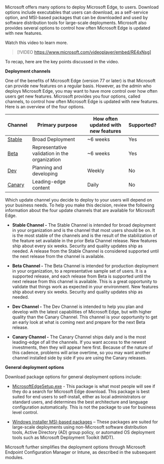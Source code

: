 Microsoft offers many options to deploy Microsoft Edge, to users. Download options include executables that users can download, as a self-service option, and MSI-based packages that can be downloaded and used by software distribution tools for large-scale deployments. Microsoft also provides several options to control how often Microsoft Edge is updated with new features.

 

Watch this video to learn more.

>[!VIDEO https://www.microsoft.com/videoplayer/embed/RE4xNsg]

To recap, here are the key points discussed in the video.

 

**Deployment channels**

One of the benefits of Microsoft Edge (version 77 or later) is that Microsoft can provide new features on a regular basis. However, as the admin who deploys Microsoft Edge, you may want to have more control over how often users get new features. Microsoft provides you four options, called channels, to control how often Microsoft Edge is updated with new features. Here is an overview of the four options.

| **Channel**| **Primary purpose**| **How often updated with new features**| **Supported?** |
| --- |---|---|---|
| [Stable](https://docs.microsoft.com/deployedge/microsoft-edge-channels)| Broad Deployment| ~6 weeks| Yes |
| [Beta](https://docs.microsoft.com/deployedge/microsoft-edge-channels)| Representative validation in the organization| ~6 weeks| Yes |
| [Dev](https://docs.microsoft.com/deployedge/microsoft-edge-channels)| Planning and developing| Weekly| No |
| [Canary](https://docs.microsoft.com/deployedge/microsoft-edge-channels)| Leading-edge content| Daily| No |

Which update channel you decide to deploy to your users will depend on your business needs. To help you make this decision, review the following information about the four update channels that are available for Microsoft Edge.

 

- **Stable Channel -** The Stable Channel is intended for broad deployment in your organization and is the channel that most users should be on. It is the most stable of the channels and is the result of the stabilization of the feature set available in the prior Beta Channel release. New features ship about every six weeks. Security and quality updates ship as needed. A release from the Stable Channel is considered supported until the next release from the channel is available.

- **Beta Channel -** The Beta Channel is intended for production deployment in your organization, to a representative sample set of users. It is a supported release, and each release from Beta is supported until the next release from this channel is available. This is a great opportunity to validate that things work as expected in your environment. New features ship about every six weeks. Security and quality updates ship as needed.

- **Dev Channel -** The Dev Channel is intended to help you plan and develop with the latest capabilities of Microsoft Edge, but with higher quality than the Canary Channel. This channel is your opportunity to get an early look at what is coming next and prepare for the next Beta release.

- **Canary Channel -** The Canary Channel ships daily and is the most leading-edge of all the channels. If you want access to the newest investments, then they will appear here first. Because of the nature of this cadence, problems will arise overtime, so you may want another channel installed side by side if you are using the Canary releases.

 

**General deployment options**

 

Download package options for general deployment options include:

- [MicrosoftEdgeSetup.exe](https://www.microsoft.com/edge) - This package is what most people will see if they do a search for Microsoft Edge download. This package is best suited for end users to self-install, either as local administrators or standard users, and determines the best architecture and language configuration automatically.  This is not the package to use for business level control.

 

- [Windows installer MSI-based packages](https://www.microsoft.com/edge/business/download) – These packages are suited for large-scale deployments using non-Microsoft software distribution tools, Active Directory (AD) group policy, or automated OS deployment tools such as Microsoft Deployment Toolkit (MDT).  

 

Microsoft further simplifies the deployment options through Microsoft Endpoint Configuration Manager or Intune, as described in the subsequent modules.

 

 
